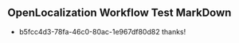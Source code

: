 ## OpenLocalization Workflow Test MarkDown
* b5fcc4d3-78fa-46c0-80ac-1e967df80d82 
thanks!<!--HONumber=Mar16_HO4-->

